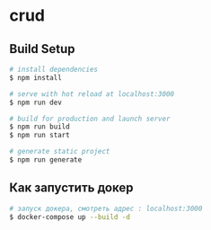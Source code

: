 # crud

## Build Setup

```bash
# install dependencies
$ npm install

# serve with hot reload at localhost:3000
$ npm run dev

# build for production and launch server
$ npm run build
$ npm run start

# generate static project
$ npm run generate
```
## Как запустить докер 
```bash
# запуск докера, смотреть адрес : localhost:3000
$ docker-compose up --build -d
```
